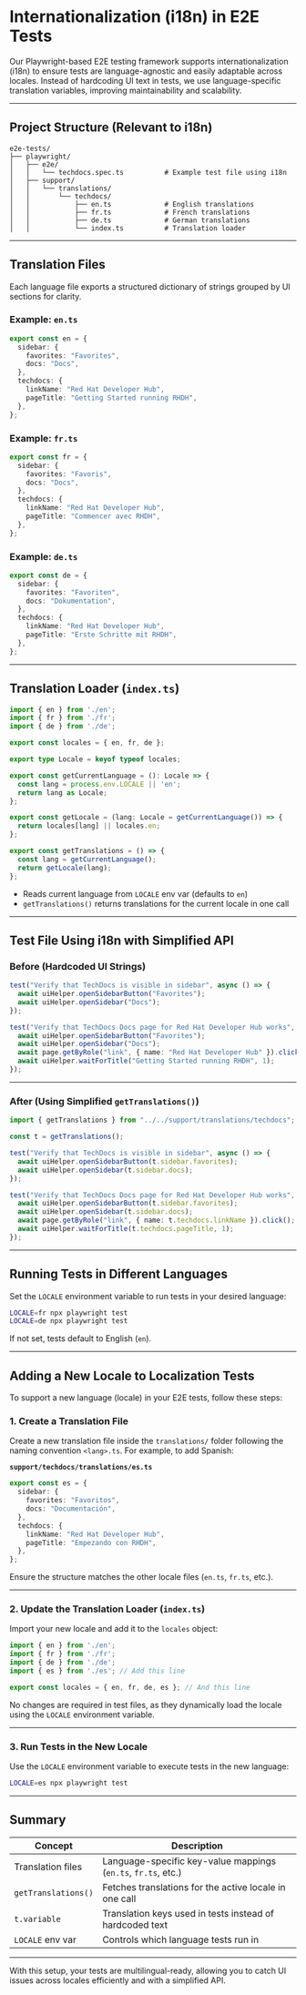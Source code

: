 # Internationalization (i18n) in E2E Tests

Our Playwright-based E2E testing framework supports internationalization (i18n) to ensure tests are language-agnostic and easily adaptable across locales. Instead of hardcoding UI text in tests, we use language-specific translation variables, improving maintainability and scalability.

---

## Project Structure (Relevant to i18n)

```
e2e-tests/
├── playwright/
│   ├── e2e/
│   │   └── techdocs.spec.ts          # Example test file using i18n
│   ├── support/
│   │   └── translations/
│   │       └── techdocs/
│   │           ├── en.ts             # English translations
│   │           ├── fr.ts             # French translations
│   │           ├── de.ts             # German translations
│   │           └── index.ts          # Translation loader
```

---

## Translation Files

Each language file exports a structured dictionary of strings grouped by UI sections for clarity.

### Example: `en.ts`

```ts
export const en = {
  sidebar: {
    favorites: "Favorites",
    docs: "Docs",
  },
  techdocs: {
    linkName: "Red Hat Developer Hub",
    pageTitle: "Getting Started running RHDH",
  },
};
```

### Example: `fr.ts`

```ts
export const fr = {
  sidebar: {
    favorites: "Favoris",
    docs: "Docs",
  },
  techdocs: {
    linkName: "Red Hat Developer Hub",
    pageTitle: "Commencer avec RHDH",
  },
};
```

### Example: `de.ts`

```ts
export const de = {
  sidebar: {
    favorites: "Favoriten",
    docs: "Dokumentation",
  },
  techdocs: {
    linkName: "Red Hat Developer Hub",
    pageTitle: "Erste Schritte mit RHDH",
  },
};
```

---

## Translation Loader (`index.ts`)

```ts
import { en } from './en';
import { fr } from './fr';
import { de } from './de';

export const locales = { en, fr, de };

export type Locale = keyof typeof locales;

export const getCurrentLanguage = (): Locale => {
  const lang = process.env.LOCALE || 'en';
  return lang as Locale;
};

export const getLocale = (lang: Locale = getCurrentLanguage()) => {
  return locales[lang] || locales.en;
};

export const getTranslations = () => {
  const lang = getCurrentLanguage();
  return getLocale(lang);
};
```

* Reads current language from `LOCALE` env var (defaults to `en`)
* `getTranslations()` returns translations for the current locale in one call

---

## Test File Using i18n with Simplified API

### Before (Hardcoded UI Strings)

```ts
test("Verify that TechDocs is visible in sidebar", async () => {
  await uiHelper.openSidebarButton("Favorites");
  await uiHelper.openSidebar("Docs");
});

test("Verify that TechDocs Docs page for Red Hat Developer Hub works", async ({ page }) => {
  await uiHelper.openSidebarButton("Favorites");
  await uiHelper.openSidebar("Docs");
  await page.getByRole("link", { name: "Red Hat Developer Hub" }).click();
  await uiHelper.waitForTitle("Getting Started running RHDH", 1);
});
```

---

### After (Using Simplified `getTranslations()`)

```ts
import { getTranslations } from "../../support/translations/techdocs";

const t = getTranslations();

test("Verify that TechDocs is visible in sidebar", async () => {
  await uiHelper.openSidebarButton(t.sidebar.favorites);
  await uiHelper.openSidebar(t.sidebar.docs);
});

test("Verify that TechDocs Docs page for Red Hat Developer Hub works", async ({ page }) => {
  await uiHelper.openSidebarButton(t.sidebar.favorites);
  await uiHelper.openSidebar(t.sidebar.docs);
  await page.getByRole("link", { name: t.techdocs.linkName }).click();
  await uiHelper.waitForTitle(t.techdocs.pageTitle, 1);
});
```

---

## Running Tests in Different Languages

Set the `LOCALE` environment variable to run tests in your desired language:

```bash
LOCALE=fr npx playwright test
LOCALE=de npx playwright test
```

If not set, tests default to English (`en`).

---

## Adding a New Locale to Localization Tests

To support a new language (locale) in your E2E tests, follow these steps:

### 1. **Create a Translation File**

Create a new translation file inside the `translations/` folder following the naming convention `<lang>.ts`. For example, to add Spanish:

**`support/techdocs/translations/es.ts`**

```ts
export const es = {
  sidebar: {
    favorites: "Favoritos",
    docs: "Documentación",
  },
  techdocs: {
    linkName: "Red Hat Developer Hub",
    pageTitle: "Empezando con RHDH",
  },
};
```

Ensure the structure matches the other locale files (`en.ts`, `fr.ts`, etc.).

---

### 2. **Update the Translation Loader (`index.ts`)**

Import your new locale and add it to the `locales` object:

```ts
import { en } from './en';
import { fr } from './fr';
import { de } from './de';
import { es } from './es'; // Add this line

export const locales = { en, fr, de, es }; // And this line
```

No changes are required in test files, as they dynamically load the locale using the `LOCALE` environment variable.

---

### 3. **Run Tests in the New Locale**

Use the `LOCALE` environment variable to execute tests in the new language:

```bash
LOCALE=es npx playwright test
```

---

## Summary

| Concept             | Description                                                   |
| ------------------- | ------------------------------------------------------------- |
| Translation files   | Language-specific key-value mappings (`en.ts`, `fr.ts`, etc.) |
| `getTranslations()` | Fetches translations for the active locale in one call        |
| `t.variable`        | Translation keys used in tests instead of hardcoded text      |
| `LOCALE` env var    | Controls which language tests run in                          |

---

With this setup, your tests are multilingual-ready, allowing you to catch UI issues across locales efficiently and with a simplified API. 